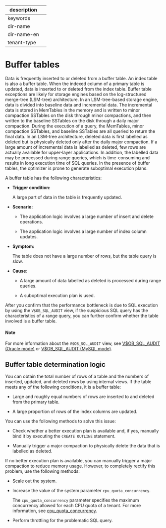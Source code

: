 |description||
|---|---|
|keywords||
|dir-name||
|dir-name-en||
|tenant-type||

# Buffer tables

Data is frequently inserted to or deleted from a buffer table. An index table is also a buffer table. When the indexed column of a primary table is updated, data is inserted to or deleted from the index table. Buffer table exceptions are likely for storage engines based on the log-structured merge-tree (LSM-tree) architecture. In an LSM-tree-based storage engine, data is divided into baseline data and incremental data. The incremental data is stored in MemTables in the memory and is written to minor compaction SSTables on the disk through minor compactions, and then written to the baseline SSTables on the disk through a daily major compaction. During the execution of a query, the MemTables, minor compaction SSTables, and baseline SSTables are all queried to return the final data. In an LSM-tree architecture, deleted data is first labelled as deleted but is physically deleted only after the daily major compaction. If a large amount of incremental data is labelled as deleted, few rows are actually available for upper-layer applications. In addition, the labelled data may be processed during range queries, which is time-consuming and results in long execution time of SQL queries. In the presence of buffer tables, the optimizer is prone to generate suboptimal execution plans.

<!-- ![Buffer tables](https://obbusiness-private.oss-cn-shanghai.aliyuncs.com/doc/img/observer/410-easy/tuning-buffer-table.jpg)

The preceding analysis shows the following characteristics of a buffer table: -->

A buffer table has the following characteristics:

* **Trigger condition:**

   A large part of data in the table is frequently updated.

* **Scenario:**

   * The application logic involves a large number of insert and delete operations.

   * The application logic involves a large number of index column updates.

* **Symptom:**

   The table does not have a large number of rows, but the table query is slow.

* **Cause:**

   * A large amount of data labelled as deleted is processed during range queries.

   * A suboptimal execution plan is used.

After you confirm that the performance bottleneck is due to SQL execution by using the `V$OB_SQL_AUDIT` view, if the suspicious SQL query has the characteristics of a range query, you can further confirm whether the table involved is a buffer table.

<main id="notice" type='explain'>
    <h4>Note</h4>
    <p>For more information about the <code>V$OB_SQL_AUDIT</code> view, see <a href="../../../../../700.reference/700.system-views/500.system-view-of-oracle-mode/300.performance-view-of-oracle-mode/3000.gv-sql_audit-of-oracle-mode.md">V$OB_SQL_AUDIT (Oracle mode)</a> or <a href="../../../../../700.reference/700.system-views/400.system-view-of-mysql-mode/300.performance-view-of-mysql-mode/2200.gv-sql_audit-of-mysql-mode.md">V$OB_SQL_AUDIT (MySQL mode)</a>. </p>
</main>

## Buffer table determination logic

You can obtain the total number of rows of a table and the numbers of inserted, updated, and deleted rows by using internal views. If the table meets any of the following conditions, it is a buffer table:

* Large and roughly equal numbers of rows are inserted to and deleted from the primary table.

* A large proportion of rows of the index columns are updated.

You can use the following methods to solve this issue:

* Check whether a better execution plan is available and, if yes, manually bind it by executing the `CREATE OUTLINE` statement.

* Manually trigger a major compaction to physically delete the data that is labelled as deleted.

If no better execution plan is available, you can manually trigger a major compaction to reduce memory usage. However, to completely rectify this problem, use the following methods:

* Scale out the system.

* Increase the value of the system parameter `cpu_quota_concurrency`.

   The `cpu_quota_concurrency` parameter specifies the maximum concurrency allowed for each CPU quota of a tenant. For more information, see [cpu_quota_concurrency](../../../../../700.reference/800.configuration-items-and-system-variables/100.system-configuration-items/400.tenant-level-configuration-items/5500.cpu_quota_concurrency.md).

* Perform throttling for the problematic SQL query.

